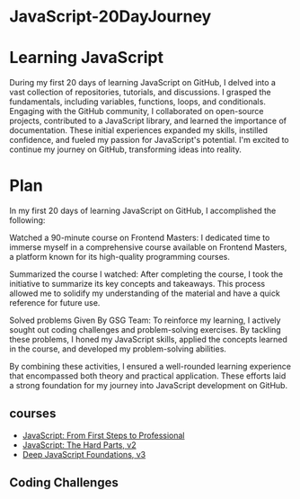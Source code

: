 # JavaScript-20DayJourney
# Learning JavaScript 


During my first 20 days of learning JavaScript on GitHub, I delved into a vast collection of repositories, tutorials, and discussions. I grasped the fundamentals, including variables, functions, loops, and conditionals. Engaging with the GitHub community, I collaborated on open-source projects, contributed to a JavaScript library, and learned the importance of documentation. These initial experiences expanded my skills, instilled confidence, and fueled my passion for JavaScript's potential. I'm excited to continue my journey on GitHub, transforming ideas into reality.

# Plan
In my first 20 days of learning JavaScript on GitHub, I accomplished the following:

Watched a 90-minute course on Frontend Masters: I dedicated time to immerse myself in a comprehensive course available on Frontend Masters, a platform known for its high-quality programming courses.

Summarized the course I watched: After completing the course, I took the initiative to summarize its key concepts and takeaways. This process allowed me to solidify my understanding of the material and have a quick reference for future use.

Solved problems Given By GSG Team: To reinforce my learning, I actively sought out coding challenges and problem-solving exercises. By tackling these problems, I honed my JavaScript skills, applied the concepts learned in the course, and developed my problem-solving abilities.

By combining these activities, I ensured a well-rounded learning experience that encompassed both theory and practical application. These efforts laid a strong foundation for my journey into JavaScript development on GitHub.

## courses 
- [JavaScript: From First Steps to Professional](https://frontendmasters.com/courses/javascript-first-steps/)
- [JavaScript: The Hard Parts, v2](https://frontendmasters.com/courses/javascript-hard-parts-v2/)
- [Deep JavaScript Foundations, v3](https://frontendmasters.com/courses/deep-javascript-v3/)

## Coding Challenges



